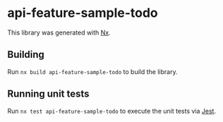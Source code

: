 # api-feature-sample-todo

This library was generated with [Nx](https://nx.dev).

## Building

Run `nx build api-feature-sample-todo` to build the library.

## Running unit tests

Run `nx test api-feature-sample-todo` to execute the unit tests via [Jest](https://jestjs.io).
